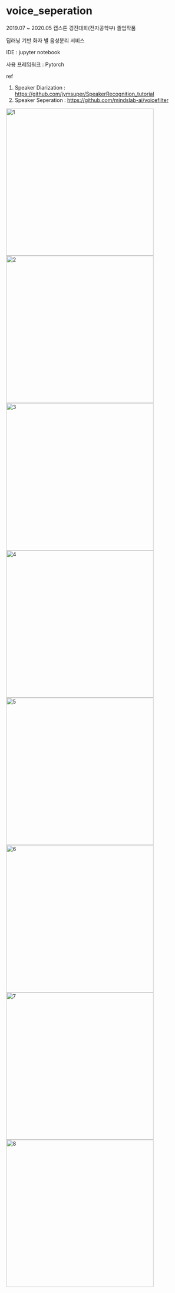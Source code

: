 # voice_seperation
2019.07 ~ 2020.05 캡스톤 경진대회(전자공학부) 졸업작품

딥러닝 기반 화자 별 음성분리 서비스

IDE : jupyter notebook

사용 프레임워크 : Pytorch

ref 
1. Speaker Diarization : https://github.com/jymsuper/SpeakerRecognition_tutorial
2. Speaker Seperation : https://github.com/mindslab-ai/voicefilter

<img width="400" alt="1" src="https://user-images.githubusercontent.com/31878337/103516946-b0124800-4eb4-11eb-8876-f8ab24449b81.png">
<img width="400" alt="2" src="https://user-images.githubusercontent.com/31878337/103516961-b4d6fc00-4eb4-11eb-8a5c-94d737c14fb5.png">
<img width="400" alt="3" src="https://user-images.githubusercontent.com/31878337/103516964-b56f9280-4eb4-11eb-937c-812f3fd3cea5.png">
<img width="400" alt="4" src="https://user-images.githubusercontent.com/31878337/103516968-b6a0bf80-4eb4-11eb-8918-745af23cee3e.png">
<img width="400" alt="5" src="https://user-images.githubusercontent.com/31878337/103516969-b7395600-4eb4-11eb-8ec7-c7940577937c.png">
<img width="400" alt="6" src="https://user-images.githubusercontent.com/31878337/103516971-b7d1ec80-4eb4-11eb-89d1-483edcd26f42.png">
<img width="400" alt="7" src="https://user-images.githubusercontent.com/31878337/103516972-b7395600-4eb4-11eb-8d35-71c336db56eb.png">
<img width="400" alt="8" src="https://user-images.githubusercontent.com/31878337/103516975-b9031980-4eb4-11eb-8e28-195758a15ebe.png">

